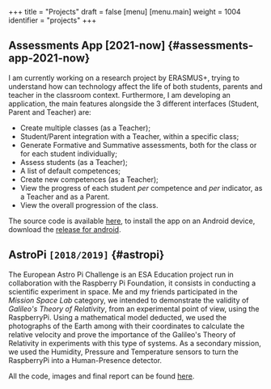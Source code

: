 +++
title = "Projects"
draft = false
[menu]
  [menu.main]
    weight = 1004
    identifier = "projects"
+++

## Assessments App [2021-now] {#assessments-app-2021-now}

I am currently working on a research project by ERASMUS+, trying to
understand how can technology affect the life of both students,
parents and teacher in the classroom context. Furthermore, I am
developing an application, the main features alongside the 3 different
interfaces (Student, Parent and Teacher) are:

-   Create multiple classes (as a Teacher);
-   Student/Parent integration with a Teacher, within a specific class;
-   Generate Formative and Summative assessments, both for the class or for each student individually;
-   Assess students (as a Teacher);
-   A list of default competences;
-   Create new competences (as a Teacher);
-   View the progress of each student _per_ competence and _per_
    indicator, as a Teacher and as a Parent.
-   View the overall progression of the class.

The source code is available [here](https://github.com/n1ghtbyte/Assessments-App), to install the app on an Android device, download the [release for android](https://github.com/n1ghtbyte/Assessments-App/releases).


## AstroPi <code>[2018/2019]</code> {#astropi}

The European Astro Pi Challenge is an ESA Education project run in
collaboration with the Raspberry Pi Foundation, it consists in
conducting a scientific experiment in space. Me and my friends
participated in the _Mission Space Lab_ category, we intended to
demonstrate the validity of _Galileo's Theory of Relativity_, from an
experimental point of view, using the RaspberryPi. Using a mathematical model deducted, we used the photographs of
the Earth among with their coordinates to calculate the relative velocity
and prove the importance of the Galileo's Theory of Relativity in
experiments with this type of systems. As a secondary mission, we used
the Humidity, Pressure and Temperature sensors to turn the RaspberryPi
into a Human-Presence detector.

All the code, images and final report can be found [here](https://github.com/n1ghtbyte/Astro-Pi).

